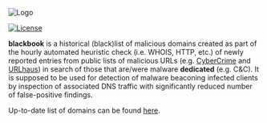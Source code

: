 ![Logo](https://i.imgur.com/MvnAIlp.jpg)

[![License](https://img.shields.io/badge/license-Public_domain-red.svg)](https://wiki.creativecommons.org/wiki/Public_domain)

**blackbook** is a historical (black)list of malicious domains created as part of the hourly automated heuristic check (i.e. WHOIS, HTTP, etc.) of newly reported entries from public lists of malicious URLs (e.g. [CyberCrime](https://cybercrime-tracker.net/) and [URLhaus](https://urlhaus.abuse.ch/)) in search of those that are/were malware **dedicated** (e.g. C&C). It is supposed to be used for detection of malware beaconing infected clients by inspection of associated DNS traffic with significantly reduced number of false-positive findings.

Up-to-date list of domains can be found [here](blackbook.csv).
